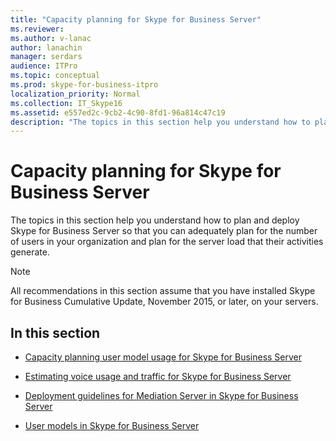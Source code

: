 ```yaml
---
title: "Capacity planning for Skype for Business Server"
ms.reviewer: 
ms.author: v-lanac
author: lanachin
manager: serdars
audience: ITPro
ms.topic: conceptual
ms.prod: skype-for-business-itpro
localization_priority: Normal
ms.collection: IT_Skype16
ms.assetid: e557ed2c-9cb2-4c90-8fd1-96a814c47c19
description: "The topics in this section help you understand how to plan and deploy Skype for Business Server so that you can adequately plan for the number of users in your organization and plan for the server load that their activities generate."
---
```


# Capacity planning for Skype for Business Server
 
The topics in this section help you understand how to plan and deploy Skype for Business Server so that you can adequately plan for the number of users in your organization and plan for the server load that their activities generate. 
  
> [!NOTE]
> All recommendations in this section assume that you have installed Skype for Business Cumulative Update, November 2015, or later, on your servers. 
  
## In this section

- [Capacity planning user model usage for Skype for Business Server](user-model.md)
    
- [Estimating voice usage and traffic for Skype for Business Server](estimating-voice-traffic.md)
    
- [Deployment guidelines for Mediation Server in Skype for Business Server](mediation-server-deployment-guidelines.md)
    
- [User models in Skype for Business Server](user-models.md)
    

